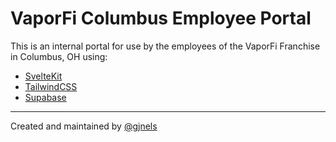 # VaporFi Columbus Employee Portal

This is an internal portal for use by the employees of the VaporFi Franchise in Columbus, OH using:

- [SvelteKit](https://kit.svelte.dev/)
- [TailwindCSS](https://tailwindcss.com/)
- [Supabase](https://supabase.com/)

---

Created and maintained by [@gjnels](https://github.com/gjnels)
